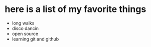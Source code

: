 # here is a list of my favorite things
- long walks
- disco dancin
- open source
- learning git and github
